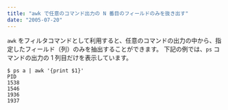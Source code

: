 ```yaml
---
title: "awk で任意のコマンド出力の N 番目のフィールドのみを抜き出す"
date: "2005-07-20"
---
```


`awk` をフィルタコマンドとして利用すると、任意のコマンドの出力の中から、指定したフィールド（列）のみを抽出することができます。
下記の例では、`ps` コマンドの出力の 1 列目だけを表示しています。

```
$ ps a | awk '{print $1}'
PID
1538
1546
1936
1937
```

